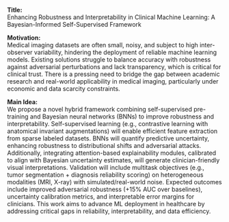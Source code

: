 **Title:**  
Enhancing Robustness and Interpretability in Clinical Machine Learning: A Bayesian-Informed Self-Supervised Framework  

**Motivation:**  
Medical imaging datasets are often small, noisy, and subject to high inter-observer variability, hindering the deployment of reliable machine learning models. Existing solutions struggle to balance accuracy with robustness against adversarial perturbations and lack transparency, which is critical for clinical trust. There is a pressing need to bridge the gap between academic research and real-world applicability in medical imaging, particularly under economic and data scarcity constraints.  

**Main Idea:**  
We propose a novel hybrid framework combining self-supervised pre-training and Bayesian neural networks (BNNs) to improve robustness and interpretability. Self-supervised learning (e.g., contrastive learning with anatomical invariant augmentations) will enable efficient feature extraction from sparse labeled datasets. BNNs will quantify predictive uncertainty, enhancing robustness to distributional shifts and adversarial attacks. Additionally, integrating attention-based explainability modules, calibrated to align with Bayesian uncertainty estimates, will generate clinician-friendly visual interpretations. Validation will include multitask objectives (e.g., tumor segmentation + diagnosis reliability scoring) on heterogeneous modalities (MRI, X-ray) with simulated/real-world noise. Expected outcomes include improved adversarial robustness (+15% AUC over baselines), uncertainty calibration metrics, and interpretable error margins for clinicians. This work aims to advance ML deployment in healthcare by addressing critical gaps in reliability, interpretability, and data efficiency.